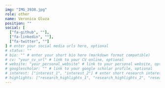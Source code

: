 ```yaml
---
img: "IMG_3938.jpg"
role: other
name: Veronica Gluza
position: ""
social: [
  ["fa-github", ""],
  ["fa-linkedin", ""],
  ["fa-twitter", ""]
] # enter your social media urls here, optional
# status: ""
# bio: "" # enter your short bio here (markdown format compatible)
# cv: "your_cv_url" # link to your CV online, optional
# website: "your_personal_website" # link to your personal website, optional
# googlescholar: "" # link to your google scholar profile, optional
# interest: ["interest_1", "interest_2"] # enter short research interests (traffic signal, CAV, etc.), optional
# highlights: ["research_highlights_1", "research_highlights_2", "research_highlights_3"] # enter your research highlights here (awards, achievements, etc.), optional
---
```

